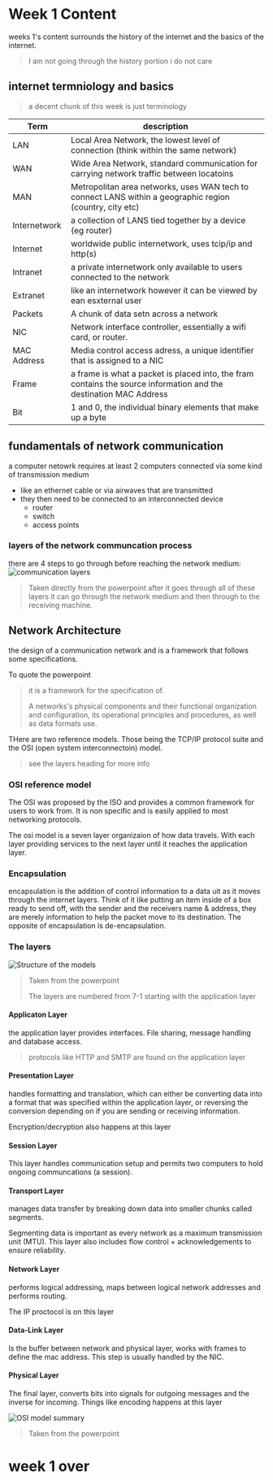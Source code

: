 # Week 1 Content
weeks 1's content surrounds the history of the internet and the basics of the internet.
> I am not going through the history portion i do not care

## internet termniology and basics
>a decent chunk of this week is just terminology

|  Term  |  description  |
|-----|-----|
| LAN | Local Area Network, the lowest level of connection (think within the same network) |
| WAN | Wide Area Network, standard communication for carrying network traffic between locatoins |
| MAN | Metropolitan area networks, uses WAN tech to connect LANS within a geographic region (country, city etc) |
| Internetwork | a collection of LANS tied together by a device (eg router) |
| Internet | worldwide public internetwork, uses tcip/ip and http(s) |
| Intranet | a private internetwork only available to users connected to the network |
| Extranet | like an internetwork however it can be viewed by ean esxternal user |
| Packets | A chunk of data setn across a network |
| NIC | Network interface controller, essentially a wifi card, or router. |
| MAC Address | Media control access adress, a unique identifier that is assigned to a NIC |
| Frame | a frame is what a packet is placed into, the fram contains the source information and the destination MAC Address |
| Bit | 1 and 0, the individual binary elements that make up a byte |

## fundamentals of network communication
a computer netowrk requires at least 2 computers connected via some kind of transmission medium
- like an ethernet cable or via airwaves that are transmitted
- they then need to be connected to an interconnected device
  - router
  - switch
  - access points

### layers of the network communcation process
there are 4 steps to go through before reaching the network medium:
![communication layers](https://github.com/shambp/QUT-IT-Study-Guide/blob/main/CAB222/week-1-images/Capture.PNG)
> Taken directly from the powerpoint
after it goes through all of these layers it can go through the network medium and then through to the receiving machine.

## Network Architecture
the design of a communication network and is a framework that follows some specifications.

To quote the powerpoint
>it is a framework for the specification of.
>>
> A networks's physical components and their functional organization and configuration, its operational principles and procedures, as well as data formats use.

THere are two reference models. Those being the TCP/IP protocol suite and the OSI (open system interconnectoin) model.
> see the layers heading for more info

### OSI reference model
The OSI was proposed by the ISO and provides a common framework for users to work from. It is non specific and is easily applied to most networking protocols.

The osi model is a seven layer organizaion of how data travels. With each layer providing services to the next layer until it reaches the application layer.

### Encapsulation
encapsulation is the addition of control information to a data uit as it moves through the internet layers. Think of it like putting an item inside of a box ready to send off, with the sender and the receivers name & address, they are merely information to help the packet move to its destination. The opposite of encapsulation is de-encapsulation. 
### The layers
![Structure of the models](https://github.com/shambp/QUT-IT-Study-Guide/blob/main/CAB222/week-1-images/Capture2.PNG)
>Taken from the powerpoint
>
> The layers are numbered from 7-1 starting with the application layer
#### Applicaton Layer
the application layer provides interfaces. File sharing, message handling and database access.
> protocols like HTTP and SMTP are found on the application layer

#### Presentation Layer
handles formatting and translation, which can either be converting data into a format that was specified within the application layer, or reversing the conversion depending on if you are sending or receiving information.

Encryption/decryption also happens at this layer

#### Session Layer
This layer handles communication setup and permits two computers to hold ongoing communcations (a session).

#### Transport Layer
manages data transfer by breaking down data into smaller chunks called segments.

Segmenting data is important as every network as a maximum transmission unit (MTU). This layer also includes flow control + acknowledgements to ensure reliability.

#### Network Layer
performs logical addressing,
maps between logical network addresses and performs routing.

The IP proctocol is on this layer

#### Data-Link Layer
Is the buffer between network and physical layer, works with frames to define the mac address. This step is usually handled by the NIC.

#### Physical Layer
The final layer, converts bits into signals for outgoing messages and the inverse for incoming. Things like encoding happens at this layer

![OSI model summary](https://github.com/shambp/QUT-IT-Study-Guide/blob/main/CAB222/week-1-images/Capture3.PNG)
>Taken from the powerpoint

# week 1 over